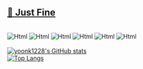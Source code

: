 <a href="https://cooltext.com"><h2> :seedling: Just Fine </h2></a>
<br />
<img alt="Html" src ="https://img.shields.io/badge/TypeScript-3178C6.svg?&style=for-the-badge&logo=TypeScript&logoColor=black"/>
<img alt="Html" src ="https://img.shields.io/badge/JavaScriipt-F7DF1E.svg?&style=for-the-badge&logo=JavaScript&logoColor=black"/>
<img alt="Html" src ="https://img.shields.io/badge/React-61DAFB.svg?&style=for-the-badge&logo=React&logoColor=black"/>
<img alt="Html" src ="https://img.shields.io/badge/NextJs-FFFFFF.svg?&style=for-the-badge&logo=nextdotjs-FFFFFF.svg&logoColor=white"/>
<img alt="Html" src ="https://img.shields.io/badge/NestJs-E0234E.svg?&style=for-the-badge&logo=NestJs&logoColor=white"/>
<img alt="Html" src ="https://img.shields.io/badge/IntelliJ-FFFFFF.svg?&style=for-the-badge&logo=Intellijidea&logoColor=black"/>
<br />
<br />
[![yoonk1228's GitHub stats](https://github-readme-stats.vercel.app/api?username=yoonk1228&show_icons=true&theme=highcontrast)](https://github.com/yoonk1228/github-readme-stats)
<br />
[![Top Langs](https://github-readme-stats.vercel.app/api/top-langs/?username=anuraghazra&layout=compact&theme=highcontrast)](https://github.com/yoonk1228/github-readme-stats)
